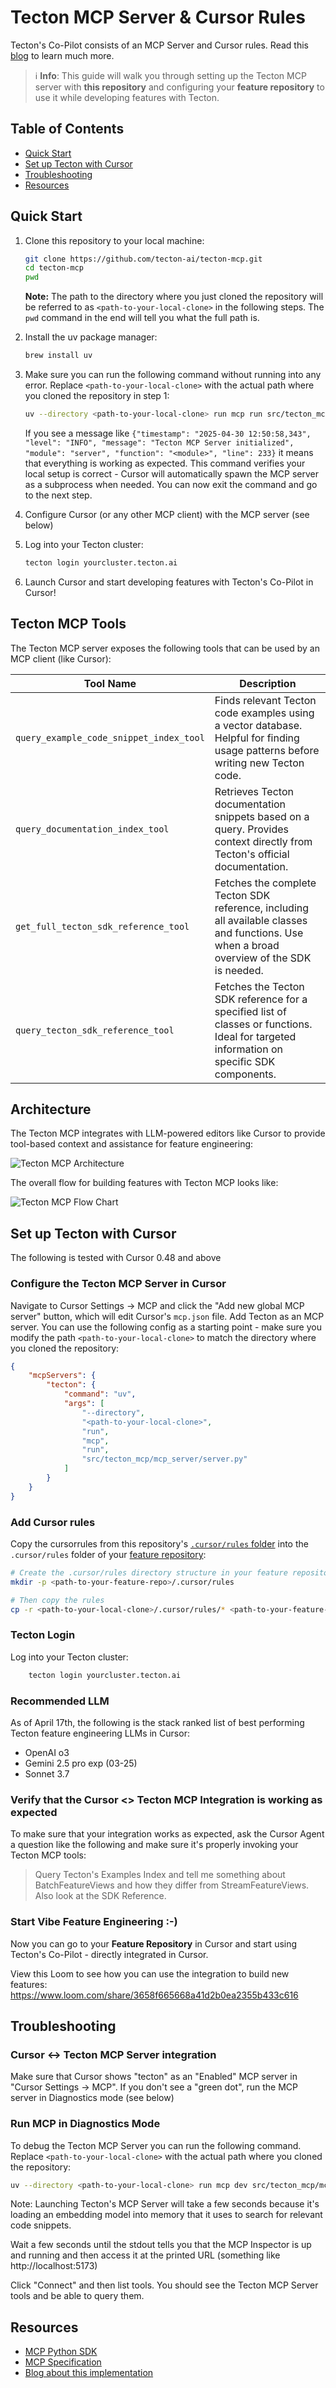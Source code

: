 # Tecton MCP Server & Cursor Rules

Tecton's Co-Pilot consists of an MCP Server and Cursor rules.
Read this [blog](https://medium.com/p/252221865d26) to learn much more.

> ℹ️ **Info**: This guide will walk you through setting up the Tecton MCP server with **this repository** and configuring your **feature repository** to use it while developing features with Tecton.

## Table of Contents

- [Quick Start](#quick-start)
- [Set up Tecton with Cursor](#set-up-tecton-with-cursor)
- [Troubleshooting](#troubleshooting)
- [Resources](#resources)

## Quick Start

1. Clone this repository to your local machine:

   ```bash
   git clone https://github.com/tecton-ai/tecton-mcp.git
   cd tecton-mcp
   pwd
   ```
   
   **Note:** The path to the directory where you just cloned the repository will be referred to as `<path-to-your-local-clone>` in the following steps. The `pwd` command in the end will tell you what the full path is.

2. Install the uv package manager:

   ```bash
   brew install uv
   ```

3. Make sure you can run the following command without running into any error. Replace `<path-to-your-local-clone>` with the actual path where you cloned the repository in step 1:

   ```bash
   uv --directory <path-to-your-local-clone> run mcp run src/tecton_mcp/mcp_server/server.py
   ```   

   If you see a message like `{"timestamp": "2025-04-30 12:50:58,343", "level": "INFO", "message": "Tecton MCP Server initialized", "module": "server", "function": "<module>", "line": 233}` it means that everything is working as expected. This command verifies your local setup is correct - Cursor will automatically spawn the MCP server as a subprocess when needed. You can now exit the command and go to the next step.

4. Configure Cursor (or any other MCP client) with the MCP server (see below)


5. Log into your Tecton cluster:

   ```bash
   tecton login yourcluster.tecton.ai
   ```

6. Launch Cursor and start developing features with Tecton's Co-Pilot in Cursor!

## Tecton MCP Tools

The Tecton MCP server exposes the following tools that can be used by an MCP client (like Cursor):

| Tool Name                               | Description                                                                                                                               |
| --------------------------------------- | ----------------------------------------------------------------------------------------------------------------------------------------- |
| `query_example_code_snippet_index_tool` | Finds relevant Tecton code examples using a vector database. Helpful for finding usage patterns before writing new Tecton code.           |
| `query_documentation_index_tool`        | Retrieves Tecton documentation snippets based on a query. Provides context directly from Tecton's official documentation.       |
| `get_full_tecton_sdk_reference_tool`    | Fetches the complete Tecton SDK reference, including all available classes and functions. Use when a broad overview of the SDK is needed. |
| `query_tecton_sdk_reference_tool`       | Fetches the Tecton SDK reference for a specified list of classes or functions. Ideal for targeted information on specific SDK components.   |

## Architecture

The Tecton MCP integrates with LLM-powered editors like Cursor to provide tool-based context and assistance for feature engineering:

![Tecton MCP Architecture](img/tecton_mcp_architecture.png)

The overall flow for building features with Tecton MCP looks like:

![Tecton MCP Flow Chart](img/tecton_mcp_flow_chart.png)

## Set up Tecton with Cursor

The following is tested with Cursor 0.48 and above

### Configure the Tecton MCP Server in Cursor

Navigate to Cursor Settings -> MCP and click the "Add new global MCP server" button, which will edit Cursor's `mcp.json` file.
Add Tecton as an MCP server. You can use the following config as a starting point - make sure you modify the path `<path-to-your-local-clone>` to match the directory where you cloned the repository:

```json
{
    "mcpServers": {
        "tecton": {
            "command": "uv",
            "args": [
                "--directory",
                "<path-to-your-local-clone>",
                "run",
                "mcp",
                "run", 
                "src/tecton_mcp/mcp_server/server.py"
            ]
        }
    }
}
```

### Add Cursor rules

Copy the cursorrules from this repository's [`.cursor/rules` folder](https://github.com/tecton-ai/tecton-mcp/tree/main/.cursor/rules) into the `.cursor/rules` folder of your [feature repository](https://docs.tecton.ai/docs/setting-up-tecton/development-setup/creating-a-feature-repository):

```bash
# Create the .cursor/rules directory structure in your feature repository
mkdir -p <path-to-your-feature-repo>/.cursor/rules

# Then copy the rules
cp -r <path-to-your-local-clone>/.cursor/rules/* <path-to-your-feature-repo>/.cursor/rules/
```


### Tecton Login

Log into your Tecton cluster:

```bash
    tecton login yourcluster.tecton.ai
```

### Recommended LLM

As of April 17th, the following is the stack ranked list of best performing Tecton feature engineering LLMs in Cursor:
- OpenAI o3
- Gemini 2.5 pro exp (03-25)
- Sonnet 3.7

### Verify that the Cursor <> Tecton MCP Integration is working as expected

To make sure that your integration works as expected, ask the Cursor Agent a question like the following and make sure it's properly invoking your Tecton MCP tools:
> Query Tecton's Examples Index and tell me something about BatchFeatureViews and how they differ from StreamFeatureViews. Also look at the SDK Reference.

### Start Vibe Feature Engineering :-)

Now you can go to your **Feature Repository** in Cursor and start using Tecton's Co-Pilot - directly integrated in Cursor.


View this Loom to see how you can use the integration to build new features: https://www.loom.com/share/3658f665668a41d2b0ea2355b433c616

## Troubleshooting

### Cursor <-> Tecton MCP Server integration

Make sure that Cursor shows "tecton" as an "Enabled" MCP server in "Cursor Settings -> MCP". If you don't see a "green dot", run the MCP server in Diagnostics mode (see below)

### Run MCP in Diagnostics Mode

To debug the Tecton MCP Server you can run the following command. Replace `<path-to-your-local-clone>` with the actual path where you cloned the repository:

```bash
uv --directory <path-to-your-local-clone> run mcp dev src/tecton_mcp/mcp_server/server.py
```

Note: Launching Tecton's MCP Server will take a few seconds because it's loading an embedding model into memory that it uses to search for relevant code snippets.

Wait a few seconds until the stdout tells you that the MCP Inspector is up and running and then access it at the printed URL (something like http://localhost:5173)

Click "Connect" and then list tools. You should see the Tecton MCP Server tools and be able to query them.

## Resources

- [MCP Python SDK](https://github.com/modelcontextprotocol/python-sdk)
- [MCP Specification](https://github.com/modelcontextprotocol/spec)
- [Blog about this implementation](https://medium.com/p/252221865d26)

